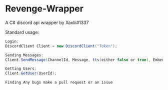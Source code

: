 # Revenge-Wrapper
A C# discord api wrapper by Xaxlii#1337

Standard usage:

```C#
Login:
DiscordClient Client = new DiscordClient("Token");

Sending Messages:
Client.SendMessage(ChannelId, Message, tts(either false or true), Embed);

Getting Users:
Client.GetUser(UserId);

Finding Any bugs make a pull request or an issue
